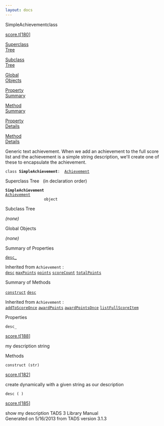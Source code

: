 ```yaml
---
layout: docs
---
```

<span class="title">SimpleAchievement</span><span class="type">class</span>

[score.t](../file/score.t.html)\[[180](../source/score.t.html#180)\]

[Superclass  
Tree](#_SuperClassTree_)

[Subclass  
Tree](#_SubClassTree_)

[Global  
Objects](#_ObjectSummary_)

[Property  
Summary](#_PropSummary_)

[Method  
Summary](#_MethodSummary_)

[Property  
Details](#_Properties_)

[Method  
Details](#_Methods_)



Generic text achievement. When we add an achievement to the full score
list and the achievement is a simple string description, we'll create
one of these to encapsulate the achievement.

`class `**`SimpleAchievement`**` :   `[`Achievement`](../object/Achievement.html)



<span id="_SuperClassTree_"></span>



<span class="hdln">Superclass Tree</span>   (in declaration order)



**`SimpleAchievement`**  
[`Achievement`](../object/Achievement.html)  
`                 object`  
<span id="_SubClassTree_"></span>



<span class="hdln">Subclass Tree</span>  



*(none)* <span id="_ObjectSummary_"></span>



<span class="hdln">Global Objects</span>  



*(none)* <span id="_PropSummary_"></span>



<span class="hdln">Summary of Properties</span>  



[`desc_`](#desc_)

Inherited from `Achievement` :  
[`desc`](../object/Achievement.html#desc) [`maxPoints`](../object/Achievement.html#maxPoints) [`points`](../object/Achievement.html#points) [`scoreCount`](../object/Achievement.html#scoreCount) [`totalPoints`](../object/Achievement.html#totalPoints)

<span id="_MethodSummary_"></span>



<span class="hdln">Summary of Methods</span>  



[`construct`](#construct) [`desc`](#desc)

Inherited from `Achievement` :  
[`addToScoreOnce`](../object/Achievement.html#addToScoreOnce) [`awardPoints`](../object/Achievement.html#awardPoints) [`awardPointsOnce`](../object/Achievement.html#awardPointsOnce) [`listFullScoreItem`](../object/Achievement.html#listFullScoreItem)

<span id="_Properties_"></span>



<span class="hdln">Properties</span>  



<span id="desc_"></span>

`desc_`

[score.t](../file/score.t.html)\[[188](../source/score.t.html#188)\]



my description string



<span id="_Methods_"></span>



<span class="hdln">Methods</span>  



<span id="construct"></span>

`construct (str)`

[score.t](../file/score.t.html)\[[182](../source/score.t.html#182)\]



create dynamically with a given string as our description



<span id="desc"></span>

`desc ( )`

[score.t](../file/score.t.html)\[[185](../source/score.t.html#185)\]



show my description
TADS 3 Library Manual  
Generated on 5/16/2013 from TADS version 3.1.3


